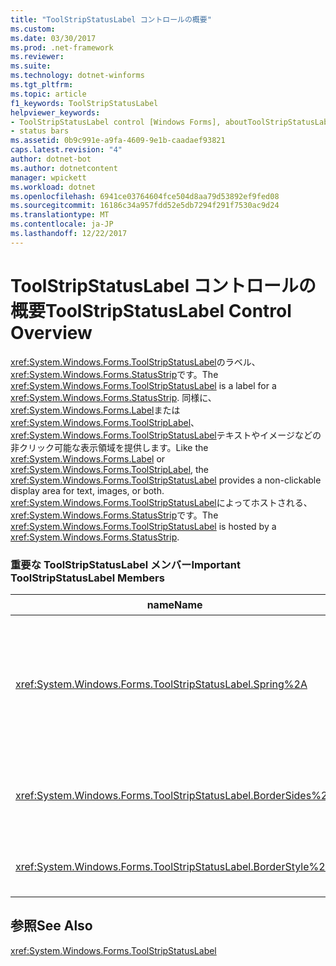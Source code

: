 ```yaml
---
title: "ToolStripStatusLabel コントロールの概要"
ms.custom: 
ms.date: 03/30/2017
ms.prod: .net-framework
ms.reviewer: 
ms.suite: 
ms.technology: dotnet-winforms
ms.tgt_pltfrm: 
ms.topic: article
f1_keywords: ToolStripStatusLabel
helpviewer_keywords:
- ToolStripStatusLabel control [Windows Forms], aboutToolStripStatusLabel control
- status bars
ms.assetid: 0b9c991e-a9fa-4609-9e1b-caadaef93821
caps.latest.revision: "4"
author: dotnet-bot
ms.author: dotnetcontent
manager: wpickett
ms.workload: dotnet
ms.openlocfilehash: 6941ce03764604fce504d8aa79d53892ef9fed08
ms.sourcegitcommit: 16186c34a957fdd52e5db7294f291f7530ac9d24
ms.translationtype: MT
ms.contentlocale: ja-JP
ms.lasthandoff: 12/22/2017
---
```

# <a name="toolstripstatuslabel-control-overview"></a><span data-ttu-id="d29ee-102">ToolStripStatusLabel コントロールの概要</span><span class="sxs-lookup"><span data-stu-id="d29ee-102">ToolStripStatusLabel Control Overview</span></span>
<span data-ttu-id="d29ee-103"><xref:System.Windows.Forms.ToolStripStatusLabel>のラベル、<xref:System.Windows.Forms.StatusStrip>です。</span><span class="sxs-lookup"><span data-stu-id="d29ee-103">The <xref:System.Windows.Forms.ToolStripStatusLabel> is a label for a <xref:System.Windows.Forms.StatusStrip>.</span></span> <span data-ttu-id="d29ee-104">同様に、<xref:System.Windows.Forms.Label>または<xref:System.Windows.Forms.ToolStripLabel>、<xref:System.Windows.Forms.ToolStripStatusLabel>テキストやイメージなどの非クリック可能な表示領域を提供します。</span><span class="sxs-lookup"><span data-stu-id="d29ee-104">Like the <xref:System.Windows.Forms.Label> or <xref:System.Windows.Forms.ToolStripLabel>, the <xref:System.Windows.Forms.ToolStripStatusLabel> provides a non-clickable display area for text, images, or both.</span></span> <span data-ttu-id="d29ee-105"><xref:System.Windows.Forms.ToolStripStatusLabel>によってホストされる、<xref:System.Windows.Forms.StatusStrip>です。</span><span class="sxs-lookup"><span data-stu-id="d29ee-105">The <xref:System.Windows.Forms.ToolStripStatusLabel> is hosted by a <xref:System.Windows.Forms.StatusStrip>.</span></span>  
  
### <a name="important-toolstripstatuslabel-members"></a><span data-ttu-id="d29ee-106">重要な ToolStripStatusLabel メンバー</span><span class="sxs-lookup"><span data-stu-id="d29ee-106">Important ToolStripStatusLabel Members</span></span>  
  
|<span data-ttu-id="d29ee-107">name</span><span class="sxs-lookup"><span data-stu-id="d29ee-107">Name</span></span>|<span data-ttu-id="d29ee-108">説明</span><span class="sxs-lookup"><span data-stu-id="d29ee-108">Description</span></span>|  
|----------|-----------------|  
|<xref:System.Windows.Forms.ToolStripStatusLabel.Spring%2A>|<span data-ttu-id="d29ee-109">取得またはを示す値を設定するかどうか、<xref:System.Windows.Forms.ToolStripStatusLabel>で使用可能な領域が自動的に入力、<xref:System.Windows.Forms.StatusStrip>フォームのサイズを変更</span><span class="sxs-lookup"><span data-stu-id="d29ee-109">Gets or sets a value indicating whether the <xref:System.Windows.Forms.ToolStripStatusLabel> automatically fills the available space on the <xref:System.Windows.Forms.StatusStrip> as the form is resized</span></span>|  
|<xref:System.Windows.Forms.ToolStripStatusLabel.BorderSides%2A>|<span data-ttu-id="d29ee-110">取得またはのどの辺を示す値を設定、<xref:System.Windows.Forms.ToolStripStatusLabel>罫線を表示します。</span><span class="sxs-lookup"><span data-stu-id="d29ee-110">Gets or sets a value that indicates which sides of the <xref:System.Windows.Forms.ToolStripStatusLabel> show borders.</span></span>|  
|<xref:System.Windows.Forms.ToolStripStatusLabel.BorderStyle%2A>|<span data-ttu-id="d29ee-111">取得または設定の罫線のスタイル、<xref:System.Windows.Forms.ToolStripStatusLabel>です。</span><span class="sxs-lookup"><span data-stu-id="d29ee-111">Gets or sets the border style of the <xref:System.Windows.Forms.ToolStripStatusLabel>.</span></span>|  
  
## <a name="see-also"></a><span data-ttu-id="d29ee-112">参照</span><span class="sxs-lookup"><span data-stu-id="d29ee-112">See Also</span></span>  
 <xref:System.Windows.Forms.ToolStripStatusLabel>
